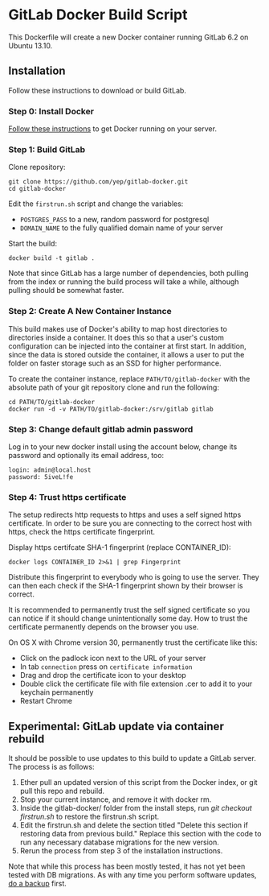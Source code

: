 # GitLab Docker Build Script

This Dockerfile will create a new Docker container running GitLab 6.2 on Ubuntu 13.10.

## Installation

Follow these instructions to download or build GitLab.


### Step 0: Install Docker

[Follow these instructions](http://www.docker.io/gettingstarted/#h_installation) to get Docker running on your server.


### Step 1: Build GitLab

Clone repository:

    git clone https://github.com/yep/gitlab-docker.git
    cd gitlab-docker

Edit the `firstrun.sh` script and change the variables:

 * `POSTGRES_PASS` to a new, random password for postgresql
 * `DOMAIN_NAME` to the fully qualified domain name of your server

Start the build:

    docker build -t gitlab .

Note that since GitLab has a large number of dependencies, both pulling from the index or running the build process will take a while, although pulling should be somewhat faster.


### Step 2: Create A New Container Instance

This build makes use of Docker's ability to map host directories to directories inside a container. It does this so that a user's custom configuration can be injected into the container at first start. In addition, since the data is stored outside the container, it allows a user to put the folder on faster storage such as an SSD for higher performance.

To create the container instance, replace `PATH/TO/gitlab-docker` with the absolute path of your git repository clone and run the following:

    cd PATH/TO/gitlab-docker
    docker run -d -v PATH/TO/gitlab-docker:/srv/gitlab gitlab


### Step 3: Change default gitlab admin password

Log in to your new docker install using the account below, change its password and optionally its email address, too:

    login: admin@local.host
    password: 5iveL!fe


### Step 4: Trust https certificate

The setup redirects http requests to https and uses a self signed https certificate. In order to be sure you are connecting to the correct host with https, check the https certificate fingerprint.

Display https certifcate SHA-1 fingerprint (replace CONTAINER_ID):

    docker logs CONTAINER_ID 2>&1 | grep Fingerprint

Distribute this fingerprint to everybody who is going to use the server. They can then each check if the SHA-1 fingerprint shown by their browser is correct.

It is recommended to permanently trust the self signed certificate so you can notice if it should change unintentionally some day. How to trust the certificate permanently depends on the browser you use.

On OS X with Chrome version 30, permanently trust the certificate like this:

 * Click on the padlock icon next to the URL of your server
 * In tab `connection` press on `certificate information`
 * Drag and drop the certificate icon to your desktop
 * Double click the certificate file with file extension .cer to add it to your keychain permanently
 * Restart Chrome


## Experimental: GitLab update via container rebuild

It should be possible to use updates to this build to update a GitLab server. The process is as follows:

1. Ether pull an updated version of this script from the Docker index, or git pull this repo and rebuild.
2. Stop your current instance, and remove it with docker rm.
3. Inside the gitlab-docker/ folder from the install steps, run *git checkout firstrun.sh* to restore the firstrun.sh script.
4. Edit the firstrun.sh and delete the section titled "Delete this section if restoring data from previous build." Replace this section with the code to run any necessary database migrations for the new version.
5. Rerun the process from step 3 of the installation instructions.

Note that while this process has been mostly tested, it has not yet been tested with DB migrations. As with any time you perform software updates, [do a backup](https://github.com/gitlabhq/gitlabhq/blob/master/doc/raketasks/backup_restore.md) first.
